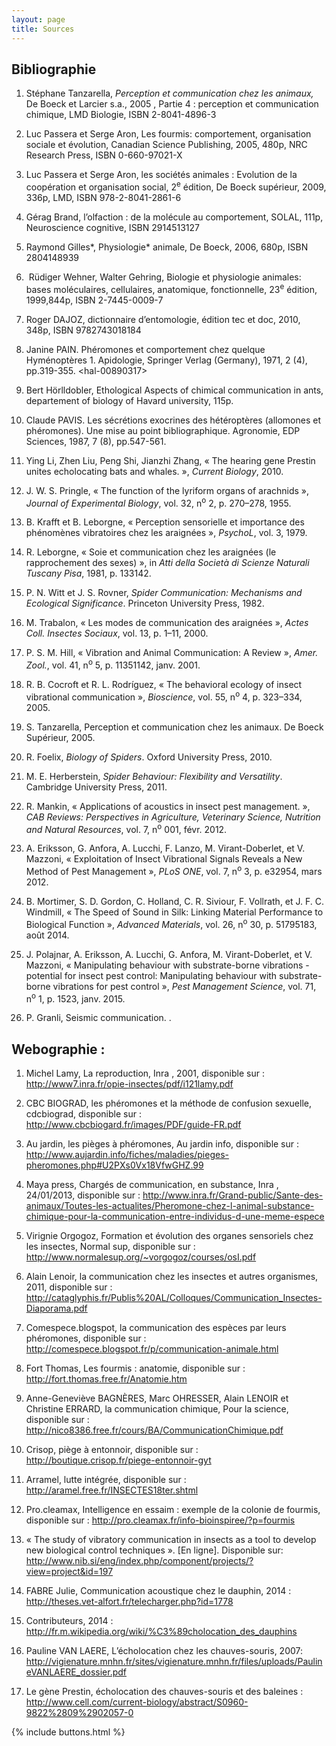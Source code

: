 ```yaml
---
layout: page
title: Sources
---
```

## Bibliographie

1.  Stéphane Tanzarella, *Perception et communication chez les animaux,* De Boeck et Larcier s.a., 2005 , Partie 4 : perception et communication chimique, LMD Biologie, ISBN 2-8041-4896-3

2.  Luc Passera et Serge Aron, Les fourmis: comportement, organisation sociale et évolution, Canadian Science Publishing, 2005, 480p, NRC Research Press, ISBN 0-660-97021-X 

3.  Luc Passera et Serge Aron, les sociétés animales : Evolution de la coopération et organisation social, 2<sup>e</sup> édition, De Boeck supérieur, 2009, 336p, LMD, ISBN 978-2-8041-2861-6

4.  Gérag Brand, l’olfaction : de la molécule au comportement, SOLAL, 111p, Neuroscience cognitive, ISBN 2914513127

5.  Raymond Gilles*, Physiologie* animale, De Boeck, 2006, 680p, ISBN 2804148939

6.   Rüdiger Wehner, Walter Gehring, Biologie et physiologie animales: bases moléculaires, cellulaires, anatomique, fonctionnelle, 23<sup>e</sup> édition, 1999,844p, ISBN 2-7445-0009-7

7.  Roger DAJOZ, dictionnaire d’entomologie, édition tec et doc, 2010, 348p, ISBN 9782743018184

8.  Janine PAIN. Phéromones et comportement chez quelque Hyménoptères 1. Apidologie, Springer Verlag (Germany), 1971, 2 (4), pp.319-355. \<hal-00890317\>

9.  Bert Hörlldobler, Ethological Aspects of chimical communication in ants, departement of biology of Havard university, 115p.

10. Claude PAVIS. Les sécrétions exocrines des hétéroptères (allomones et phéromones). Une mise au point bibliographique. Agronomie, EDP Sciences, 1987, 7 (8), pp.547-561.

11. Ying Li, Zhen Liu, Peng Shi, Jianzhi Zhang, « The hearing gene Prestin unites echolocating bats and whales. », *Current Biology*, 2010.

12. J. W. S. Pringle, « The function of the lyriform organs of arachnids », *Journal of Experimental Biology*, vol. 32, n<sup>o</sup> 2, p. 270–278, 1955.

13. B. Krafft et B. Leborgne, « Perception sensorielle et importance des phénomènes vibratoires chez les araignées », *PsychoL*, vol. 3, 1979.

14. R. Leborgne, « Soie et communication chez les araignées (le rapprochement des sexes) », in *Atti della Società di Scienze Naturali Tuscany Pisa*, 1981, p. 133142.

15. P. N. Witt et J. S. Rovner, *Spider Communication: Mechanisms and Ecological Significance*. Princeton University Press, 1982.

16. M. Trabalon, « Les modes de communication des araignées », *Actes Coll. Insectes Sociaux*, vol. 13, p. 1–11, 2000.

17. P. S. M. Hill, « Vibration and Animal Communication: A Review », *Amer. Zool.*, vol. 41, n<sup>o</sup> 5, p. 11351142, janv. 2001.

18. R. B. Cocroft et R. L. Rodríguez, « The behavioral ecology of insect vibrational communication », *Bioscience*, vol. 55, n<sup>o</sup> 4, p. 323–334, 2005.

19. S. Tanzarella, Perception et communication chez les animaux. De Boeck Supérieur, 2005.

20. R. Foelix, *Biology of Spiders*. Oxford University Press, 2010.

21. M. E. Herberstein, *Spider Behaviour: Flexibility and Versatility*. Cambridge University Press, 2011.

22. R. Mankin, « Applications of acoustics in insect pest management. », *CAB Reviews: Perspectives in Agriculture, Veterinary Science, Nutrition and Natural Resources*, vol. 7, n<sup>o</sup> 001, févr. 2012.

23. A. Eriksson, G. Anfora, A. Lucchi, F. Lanzo, M. Virant-Doberlet, et V. Mazzoni, « Exploitation of Insect Vibrational Signals Reveals a New Method of Pest Management », *PLoS ONE*, vol. 7, n<sup>o</sup> 3, p. e32954, mars 2012.

24. B. Mortimer, S. D. Gordon, C. Holland, C. R. Siviour, F. Vollrath, et J. F. C. Windmill, « The Speed of Sound in Silk: Linking Material Performance to Biological Function », *Advanced Materials*, vol. 26, n<sup>o</sup> 30, p. 51795183, août 2014.

25. J. Polajnar, A. Eriksson, A. Lucchi, G. Anfora, M. Virant-Doberlet, et V. Mazzoni, « Manipulating behaviour with substrate-borne vibrations - potential for insect pest control: Manipulating behaviour with substrate-borne vibrations for pest control », *Pest Management Science*, vol. 71, n<sup>o</sup> 1, p. 1523, janv. 2015.

26. P. Granli, Seismic communication. .

## Webographie :

1.  Michel Lamy, La reproduction, Inra , 2001, disponible sur : <http://www7.inra.fr/opie-insectes/pdf/i121lamy.pdf>

2.  CBC BIOGRAD, les phéromones et la méthode de confusion sexuelle, cdcbiograd, disponible sur : <http://www.cbcbiogard.fr/images/PDF/guide-FR.pdf>

3.  Au jardin, les pièges à phéromones, Au jardin info, disponible sur : <http://www.aujardin.info/fiches/maladies/pieges-pheromones.php#U2PXs0Vx18VfwGHZ.99>

4.  Maya press, Chargés de communication, en substance, Inra , 24/01/2013, disponible sur : <http://www.inra.fr/Grand-public/Sante-des-animaux/Toutes-les-actualites/Pheromone-chez-l-animal-substance-chimique-pour-la-communication-entre-individus-d-une-meme-espece>

5.  Virignie Orgogoz, Formation et évolution des organes sensoriels chez les insectes, Normal sup, disponible sur : <http://www.normalesup.org/~vorgogoz/courses/osI.pdf>

6.  Alain Lenoir, la communication chez les insectes et autres organismes, 2011, disponible sur : <http://cataglyphis.fr/Publis%20AL/Colloques/Communication_Insectes-Diaporama.pdf>

7.  Comespece.blogspot, la communication des espèces par leurs phéromones, disponible sur : <http://comespece.blogspot.fr/p/communication-animale.html>

8.  Fort Thomas, Les fourmis : anatomie, disponible sur : <http://fort.thomas.free.fr/Anatomie.htm>

9.  Anne-Geneviève BAGNÈRES, Marc OHRESSER, Alain LENOIR et Christine ERRARD, la communication chimique, Pour la science, disponible sur : <http://nico8386.free.fr/cours/BA/CommunicationChimique.pdf>

10. Crisop, piège à entonnoir, disponible sur : <http://boutique.crisop.fr/piege-entonnoir-gyt>

11. Arramel, lutte intégrée, disponible sur : <http://aramel.free.fr/INSECTES18ter.shtml>

12. Pro.cleamax, Intelligence en essaim : exemple de la colonie de fourmis, disponible sur : <http://pro.cleamax.fr/info-bioinspiree/?p=fourmis>

13. « The study of vibratory communication in insects as a tool to develop new biological control techniques ». [En ligne]. Disponible sur: http://www.nib.si/eng/index.php/component/projects/?view=project&id=197

14. FABRE Julie, Communication acoustique chez le dauphin, 2014 : <http://theses.vet-alfort.fr/telecharger.php?id=1778>

15. Contributeurs, 2014 : <http://fr.m.wikipedia.org/wiki/%C3%89cholocation_des_dauphins>

16. Pauline VAN LAERE, L’écholocation chez les chauves-souris, 2007: <http://vigienature.mnhn.fr/sites/vigienature.mnhn.fr/files/uploads/PaulineVANLAERE_dossier.pdf>

17. Le gène Prestin, écholocation des chauves-souris et des baleines : <http://www.cell.com/current-biology/abstract/S0960-9822%2809%2902057-0>

{% include buttons.html %}